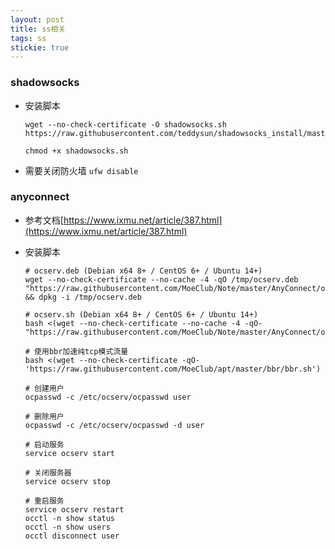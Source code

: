 ```yaml
---
layout: post
title: ss相关
tags: ss
stickie: true
---
```




### shadowsocks

* 安装脚本
    ```shell
    wget --no-check-certificate -O shadowsocks.sh https://raw.githubusercontent.com/teddysun/shadowsocks_install/master/shadowsocks.sh

    chmod +x shadowsocks.sh
    ```
* 需要关闭防火墙 `ufw disable`

### anyconnect 

* 参考文档[https://www.ixmu.net/article/387.html](https://www.ixmu.net/article/387.html)

* 安装脚本
    ```shell
    # ocserv.deb (Debian x64 8+ / CentOS 6+ / Ubuntu 14+)
    wget --no-check-certificate --no-cache -4 -qO /tmp/ocserv.deb "https://raw.githubusercontent.com/MoeClub/Note/master/AnyConnect/ocserv.deb" && dpkg -i /tmp/ocserv.deb

    # ocserv.sh (Debian x64 8+ / CentOS 6+ / Ubuntu 14+)
    bash <(wget --no-check-certificate --no-cache -4 -qO- "https://raw.githubusercontent.com/MoeClub/Note/master/AnyConnect/ocserv.sh")

    # 使用bbr加速纯tcp模式流量
    bash <(wget --no-check-certificate -qO- 'https://raw.githubusercontent.com/MoeClub/apt/master/bbr/bbr.sh')

    # 创建用户
    ocpasswd -c /etc/ocserv/ocpasswd user

    # 删除用户
    ocpasswd -c /etc/ocserv/ocpasswd -d user

    # 启动服务
    service ocserv start

    # 关闭服务器
    service ocserv stop

    # 重启服务
    service ocserv restart
    occtl -n show status
    occtl -n show users
    occtl disconnect user
    ```